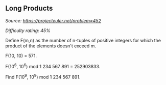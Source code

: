Long Products
-------------

*Source: https://projecteuler.net/problem=452*


*Difficulty rating: 45%*

Define F(m,n) as the number of n-tuples of positive integers for which
the product of the elements doesn't exceed m.

F(10, 10) = 571.

F(10<sup>6</sup>, 10<sup>6</sup>) mod 1 234 567 891 = 252903833.

Find F(10<sup>9</sup>, 10<sup>9</sup>) mod 1 234 567 891.
